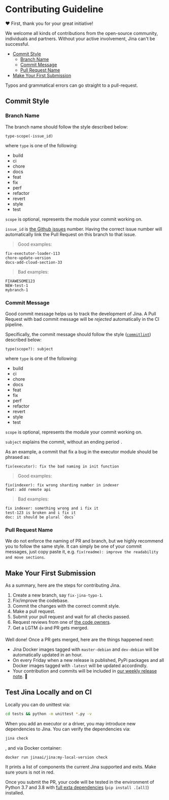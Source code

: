 # Contributing Guideline

❤️ First, thank you for your great initiative! 

We welcome all kinds of contributions from the open-source community, individuals and  partners. Without your active involvement, Jina can't be successful.  

<!-- START doctoc generated TOC please keep comment here to allow auto update -->
<!-- DON'T EDIT THIS SECTION, INSTEAD RE-RUN doctoc TO UPDATE -->


- [Commit Style](#commit-style)
  - [Branch Name](#branch-name)
  - [Commit Message](#commit-message)
  - [Pull Request Name](#pull-request-name)
- [Make Your First Submission](#make-your-first-submission)

<!-- END doctoc generated TOC please keep comment here to allow auto update -->

Typos and grammatical errors can go straight to a pull-request.

## Commit Style

### Branch Name

The branch name should follow the style described below:

```text
type-scope(-issue_id)
```

where `type` is one of the following:

- build
- ci
- chore
- docs
- feat
- fix
- perf
- refactor
- revert
- style
- test

`scope` is optional, represents the module your commit working on.

`issue_id` is [the Github issues](https://github.com/jina-ai/jina/issues) number. Having the correct issue number will automatically link the Pull Request on this branch to that issue. 

> Good examples:
> 
```text
fix-exectutor-loader-113
chore-update-version
docs-add-cloud-section-33
```

> Bad examples:
>
```text
FIXAWESOME123
NEW-test-1
mybranch-1
``` 


### Commit Message

Good commit message helps us to track the development of Jina. A Pull Request with bad commit message will be *rejected* automatically in the CI pipeline.

Specifically, the commit message should follow the style ([`commitlint`](https://commitlint.js.org/#/)) described below:

```text
type(scope?): subject
```

where `type` is one of the following:

- build
- ci
- chore
- docs
- feat
- fix
- perf
- refactor
- revert
- style
- test

`scope` is optional, represents the module your commit working on.

`subject` explains the commit, without an ending period `.`

As an example, a commit that fix a bug in the executor module should be phrased as:
```text
fix(executor): fix the bad naming in init function
``` 

> Good examples:
> 
```text
fix(indexer): fix wrong sharding number in indexer
feat: add remote api
```

> Bad examples:
>
```text
fix indexer: something wrong and i fix it
test-123 is broken and i fix it
doc: it should be plural `docs`
```

### Pull Request Name

We do not enforce the naming of PR and branch, but we highly recommend you to follow the same style. It can simply be one of your commit messages, just copy paste it, e.g. `fix(readme): improve the readability and move sections`.


## Make Your First Submission 

As a summary, here are the steps for contributing Jina.

1. Create a new branch, say `fix-jina-typo-1`.
2. Fix/improve the codebase.
3. Commit the changes with the correct commit style.
4. Make a pull request. 
5. Submit your pull request and wait for all checks passed.
6. Request reviews from one of [the code owners](CODEOWNERS).
7. Get a LGTM 👍 and PR gets merged.

Well done! Once a PR gets merged, here are the things happened next:

- Jina Docker images tagged with `master-debian` and `dev-debian` will be automatically updated in an hour.
- On every Friday when a new release is published, PyPi packages and all Docker images tagged with `-latest` will be updated accordindly. 
- Your contribution and commits will be included in [our weekly release note](CHANGELOG.md). 🍻

## Test Jina Locally and on CI

Locally you can do unittest via:

```bash
cd tests && python -m unittest *.py -v
```

When you add an executor or a driver, you may introduce new dependencies to Jina. You can verify the dependencies via:

```bash
jina check
```
, and via Docker container:
```bash
docker run jinaai/jina:my-local-version check
```

It prints a list of components the current Jina supported and exits. Make sure yours is not in red.

Once you submit the PR, your code will be tested in the environment of Python 3.7 and 3.8 with [full exta dependencies](extra-requirements.txt) (`pip install .[all]`) installed.

